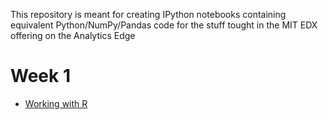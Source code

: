 This repository is meant for creating IPython notebooks containing equivalent Python/NumPy/Pandas code 
for the stuff tought in the MIT EDX offering on the Analytics Edge

# Week 1 

* [Working with R](http://nbviewer.ipython.org/github/nipunreddevil/PythonAnalyticsEdge/tree/master/week_1/working_with_r/)
